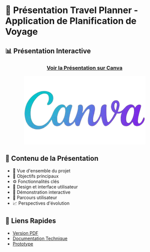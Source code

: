 # 🎯 Présentation Travel Planner - Application de Planification de Voyage

## 📊 Présentation Interactive

<div align="center">

### [Voir la Présentation sur Canva](https://www.canva.com/design/DAGhC7H6_ws/4ACVHIbgLk_GIHxK0lCXsw/edit?utm_content=DAGhC7H6_ws&utm_campaign=designshare&utm_medium=link2&utm_source=sharebutton)

![Canva Logo](../../public/images/Canva-Logo.png)

</div>

## 📑 Contenu de la Présentation

- 🌟 Vue d'ensemble du projet
- 🎯 Objectifs principaux
- ⚙️ Fonctionnalités clés
- 🎨 Design et interface utilisateur
- 📱 Démonstration interactive
- 🔄 Parcours utilisateur
- 📈 Perspectives d'évolution

## 🔗 Liens Rapides

- [Version PDF](lien-vers-pdf)
- [Documentation Technique](lien-vers-doc)
- [Prototype](lien-vers-prototype)
